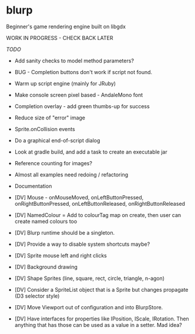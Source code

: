 # blurp
Beginner's game rendering engine built on libgdx

WORK IN PROGRESS - CHECK BACK LATER

*TODO*
* Add sanity checks to model method parameters?
* BUG - Completion buttons don't work if script not found.
* Warm up script engine (mainly for JRuby)
* Make console screen pixel based - AndaleMono font
* Completion overlay - add green thumbs-up for success
* Reduce size of "error" image
* Sprite.onCollision events
* Do a graphical end-of-script dialog
* Look at gradle build, and add a task to create an executable jar
* Reference counting for images?
* Almost all examples need redoing / refactoring
* Documentation

* [DV] Mouse - onMouseMoved, onLeftButtonPressed, onRightButtonPressed, onLeftButtonReleased, onRightButtonReleased
* [DV] NamedColour = Add to colourTag map on create, then user can create named colours too
* [DV] Blurp runtime should be a singleton.
* [DV] Provide a way to disable system shortcuts maybe?
* [DV] Sprite mouse left and right clicks
* [DV] Background drawing
* [DV] Shape Sprites (line, square, rect, circle, triangle, n-agon)
* [DV] Consider a SpriteList object that is a Sprite but changes propagate (D3 selector style)
* [DV] Move Viewport out of configuration and into BlurpStore.
* [DV] Have interfaces for properties like IPosition, IScale, IRotation. Then anything that has those can be used as a value in a setter. Mad idea?


